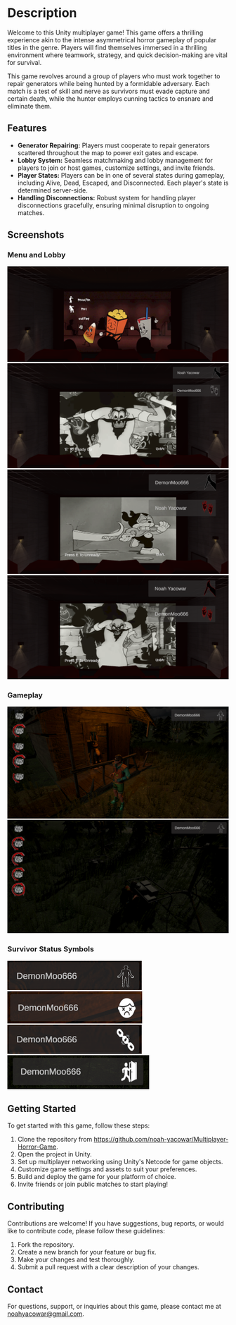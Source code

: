 # Description

Welcome to this Unity multiplayer game! This game offers a thrilling experience akin to the intense asymmetrical horror gameplay of popular titles in the genre. Players will find themselves immersed in a thrilling environment where teamwork, strategy, and quick decision-making are vital for survival.

This game revolves around a group of players who must work together to repair generators while being hunted by a formidable adversary. Each match is a test of skill and nerve as survivors must evade capture and certain death, while the hunter employs cunning tactics to ensnare and eliminate them.

## Features

- **Generator Repairing:** Players must cooperate to repair generators scattered throughout the map to power exit gates and escape.
- **Lobby System:** Seamless matchmaking and lobby management for players to join or host games, customize settings, and invite friends.
- **Player States:** Players can be in one of several states during gameplay, including Alive, Dead, Escaped, and Disconnected. Each player's state is determined server-side.
- **Handling Disconnections:** Robust system for handling player disconnections gracefully, ensuring minimal disruption to ongoing matches.

## Screenshots

### Menu and Lobby 
![Main Menu](Screenshots/main_menu.png)
![Killer Lobby](Screenshots/killer_lobby.png)
![Survivor Lobby](Screenshots/survivor_lobby_ready.png)
![All Players Ready Lobby](Screenshots/lobby_all_players_ready.png)

### Gameplay
![Survivor View](Screenshots/survivor_game.png)
![Survivor Repairing Generator](Screenshots/survivor_repairing_generator.png)

### Survivor Status Symbols
![Alive Status](Screenshots/player_alive.png)
![Dead Status](Screenshots/player_dead.png)
![Disconnected Status](Screenshots/survivor_disconnected.png)
![Escaped Status](Screenshots/survivor_escaped.png)

## Getting Started

To get started with this game, follow these steps:

1. Clone the repository from https://github.com/noah-yacowar/Multiplayer-Horror-Game.
2. Open the project in Unity.
3. Set up multiplayer networking using Unity's Netcode for game objects.
4. Customize game settings and assets to suit your preferences.
5. Build and deploy the game for your platform of choice.
6. Invite friends or join public matches to start playing!

## Contributing

Contributions are welcome! If you have suggestions, bug reports, or would like to contribute code, please follow these guidelines:

1. Fork the repository.
2. Create a new branch for your feature or bug fix.
3. Make your changes and test thoroughly.
4. Submit a pull request with a clear description of your changes.

## Contact

For questions, support, or inquiries about this game, please contact me at noahyacowar@gmail.com.
